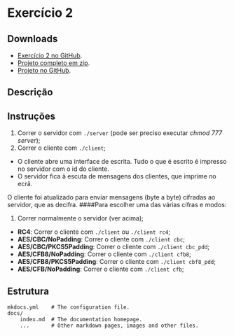 # Exercício 2

## Downloads
* [Exercício 2 no GitHub](https://github.com/anapmc/SSI1415/tree/master/Aula1).
* [Projeto completo em zip](https://github.com/anapmc/SSI1415/archive/master.zip).
* [Projeto no GitHub](https://github.com/anapmc/SSI1415/).

## Descrição

## Instruções
1. Correr o servidor com `./server` (pode ser preciso executar *chmod 777 server*);
2. Correr o cliente com `./client`;

- O cliente abre uma interface de escrita. Tudo o que é escrito é impresso no servidor com o id do cliente.
- O servidor fica à escuta de mensagens dos clientes, que imprime no ecrã.

O cliente foi atualizado para enviar mensagens (byte a byte) cifradas ao servidor, que as decifra. 
####Para escolher uma das várias cifras e modos:
1. Correr normalmente o servidor (ver acima);
-  **RC4**: Correr o cliente com `./client` ou `./client rc4`;
-  **AES/CBC/NoPadding**: Correr o cliente com `./client cbc`;
- **AES/CBC/PKCS5Padding**: Correr o cliente com  `./client cbc_pdd`;
-  **AES/CFB8/NoPadding**: Correr o cliente com `./client cfb8`;
-  **AES/CFB8/PKCS5Padding**: Correr o cliente com `./client cbf8_pdd`;
-  **AES/CFB/NoPadding**: Correr o cliente com `./client cfb`;


## Estrutura

    mkdocs.yml    # The configuration file.
    docs/
        index.md  # The documentation homepage.
        ...       # Other markdown pages, images and other files.
